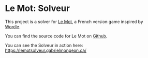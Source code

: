 # Le Mot: Solveur

This project is a solver for [Le Mot](wordle.louan.me), a French version game inspired by [Wordle](https://www.powerlanguage.co.uk/wordle/).

You can find the source code for Le Mot on [Github](https://github.com/LouanBen/wordle-fr).

You can see the Solveur in action here: https://lemotsolveur.gabrielmongeon.ca/
